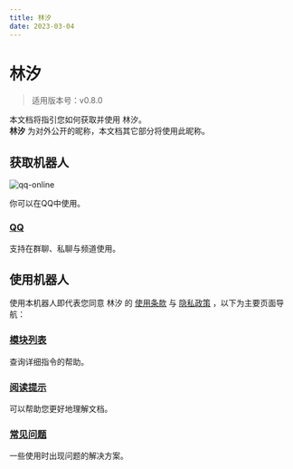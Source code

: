 ```yaml
---
title: 林汐
date: 2023-03-04
---
```


# 林汐

> 适用版本号：v0.8.0

本文档将指引您如何获取并使用 林汐。  
**林汐** 为对外公开的昵称，本文档其它部分将使用此昵称。


## 获取机器人

![qq-online](https://img.shields.io/badge/qq-online-brightgreen)

你可以在QQ中使用。  


<!-- 
### <a href="./obtain/wechat/index.html" title="QQ" style="text-decoration:none;">WeChat</a>
敬请期待 -->

<!-- ### <a href="./obtain/qq.md" title="QQ" style="text-decoration:none;">QQ</a> -->


### [QQ](./obtain/qq.md)
支持在群聊、私聊与频道使用。

## 使用机器人


使用本机器人即代表您同意 林汐 的 [使用条款](clause.md) 与 [隐私政策](policy.md) ，以下为主要页面导航：

### [模块列表](module.md)
查询详细指令的帮助。

### [阅读提示](tips.md)
可以帮助您更好地理解文档。

### [常见问题](faq.md)
一些使用时出现问题的解决方案。

